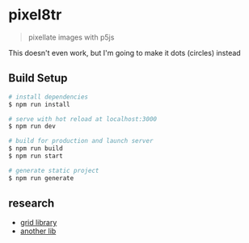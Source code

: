 # pixel8tr

> pixellate images with p5js

This doesn't even work, but I'm going to make it dots (circles) instead

## Build Setup

``` bash
# install dependencies
$ npm run install

# serve with hot reload at localhost:3000
$ npm run dev

# build for production and launch server
$ npm run build
$ npm run start

# generate static project
$ npm run generate
```

## research

- [grid library](https://github.com/musa11971/p5js-grid)
- [another lib](https://github.com/temchik76/p5js-grid)
